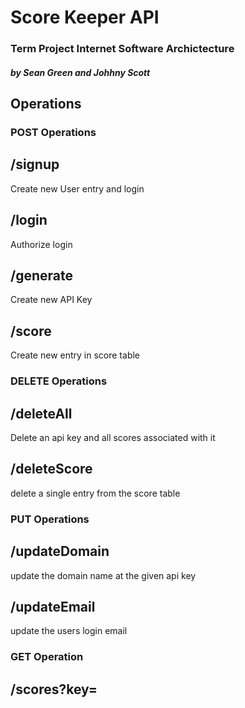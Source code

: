 # Score Keeper API
### Term Project Internet Software Archictecture
##### by Sean Green and Johhny Scott

## Operations

### POST Operations 

## /signup 
Create new User entry and login

## /login 
Authorize login

## /generate 
Create new API Key

## /score 
Create new entry in score table

### DELETE Operations 

## /deleteAll 
Delete an api key and all scores associated with it

## /deleteScore 
delete a single entry from the score table

### PUT Operations 

## /updateDomain 
update the domain name at the given api key

## /updateEmail
update the users login email

### GET Operation

## /scores?key=<apikey>